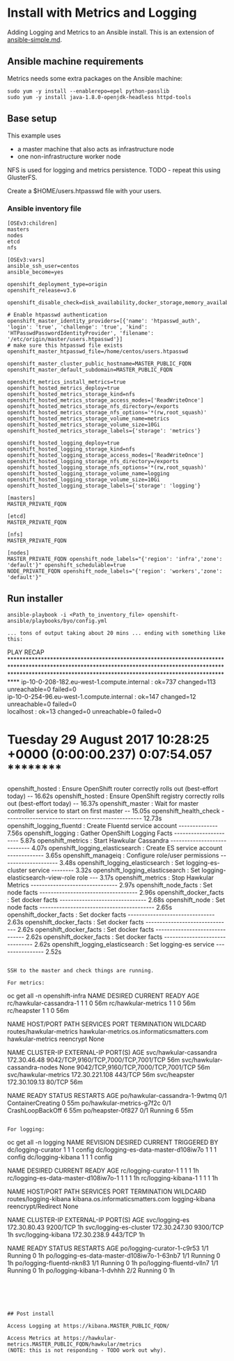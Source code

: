 # Install with Metrics and Logging

Adding Logging and Metrics to an Ansible install. This is an extension of 
[ansible-simple.md](ansible-simple.md).

## Ansible machine requirements

Metrics needs some extra packages on the Ansible machine:
```
sudo yum -y install --enablerepo=epel python-passlib 
sudo yum -y install java-1.8.0-openjdk-headless httpd-tools
```

## Base setup

This example uses
* a master machine that also acts as infrastructure node
* one non-infrastructure worker node

NFS is used for logging and metrics persistence.
TODO - repeat this using GlusterFS.

Create a $HOME/users.htpasswd file with your users. 

### Ansible inventory file

```
[OSEv3:children]
masters
nodes
etcd
nfs

[OSEv3:vars]
ansible_ssh_user=centos
ansible_become=yes

openshift_deployment_type=origin
openshift_release=v3.6

openshift_disable_check=disk_availability,docker_storage,memory_availability

# Enable htpasswd authentication
openshift_master_identity_providers=[{'name': 'htpasswd_auth', 'login': 'true', 'challenge': 'true', 'kind': 'HTPasswdPasswordIdentityProvider', 'filename': '/etc/origin/master/users.htpasswd'}]
# make sure this htpasswd file exists
openshift_master_htpasswd_file=/home/centos/users.htpasswd

openshift_master_cluster_public_hostname=MASTER_PUBLIC_FQDN
openshift_master_default_subdomain=MASTER_PUBLIC_FQDN

openshift_metrics_install_metrics=true
openshift_hosted_metrics_deploy=true
openshift_hosted_metrics_storage_kind=nfs
openshift_hosted_metrics_storage_access_modes=['ReadWriteOnce']
openshift_hosted_metrics_storage_nfs_directory=/exports
openshift_hosted_metrics_storage_nfs_options='*(rw,root_squash)'
openshift_hosted_metrics_storage_volume_name=metrics
openshift_hosted_metrics_storage_volume_size=10Gi
openshift_hosted_metrics_storage_labels={'storage': 'metrics'}

openshift_hosted_logging_deploy=true
openshift_hosted_logging_storage_kind=nfs
openshift_hosted_logging_storage_access_modes=['ReadWriteOnce']
openshift_hosted_logging_storage_nfs_directory=/exports
openshift_hosted_logging_storage_nfs_options='*(rw,root_squash)'
openshift_hosted_logging_storage_volume_name=logging
openshift_hosted_logging_storage_volume_size=10Gi
openshift_hosted_logging_storage_labels={'storage': 'logging'}

[masters]
MASTER_PRIVATE_FQDN

[etcd]
MASTER_PRIVATE_FQDN

[nfs]
MASTER_PRIVATE_FQDN

[nodes]
MASTER_PRIVATE_FQDN openshift_node_labels="{'region': 'infra','zone': 'default'}" openshift_schedulable=true
NODE_PRIVATE_FQDN openshift_node_labels="{'region': 'workers','zone': 'default'}"
```

## Run installer

```
ansible-playbook -i <Path_to_inventory_file> openshift-ansible/playbooks/byo/config.yml

... tons of output taking about 20 mins ... ending with something like this:

```
PLAY RECAP *************************************************************************************************************************************************************************************************************************
ip-10-0-208-182.eu-west-1.compute.internal : ok=737  changed=113  unreachable=0    failed=0   
ip-10-0-254-96.eu-west-1.compute.internal : ok=147  changed=12   unreachable=0    failed=0   
localhost                  : ok=13   changed=0    unreachable=0    failed=0   

Tuesday 29 August 2017  10:28:25 +0000 (0:00:00.237)       0:07:54.057 ******** 
=============================================================================== 
openshift_hosted : Ensure OpenShift router correctly rolls out (best-effort today) -- 16.62s
openshift_hosted : Ensure OpenShift registry correctly rolls out (best-effort today) -- 16.37s
openshift_master : Wait for master controller service to start on first master -- 15.05s
openshift_health_check ------------------------------------------------- 12.73s
openshift_logging_fluentd : Create Fluentd service account -------------- 7.56s
openshift_logging : Gather OpenShift Logging Facts ---------------------- 5.87s
openshift_metrics : Start Hawkular Cassandra ---------------------------- 4.07s
openshift_logging_elasticsearch : Create ES service account ------------- 3.65s
openshift_manageiq : Configure role/user permissions -------------------- 3.48s
openshift_logging_elasticsearch : Set logging-es-cluster service -------- 3.32s
openshift_logging_elasticsearch : Set logging-elasticsearch-view-role role --- 3.17s
openshift_metrics : Stop Hawkular Metrics ------------------------------- 2.97s
openshift_node_facts : Set node facts ----------------------------------- 2.96s
openshift_docker_facts : Set docker facts ------------------------------- 2.68s
openshift_node : Set node facts ----------------------------------------- 2.65s
openshift_docker_facts : Set docker facts ------------------------------- 2.63s
openshift_docker_facts : Set docker facts ------------------------------- 2.62s
openshift_docker_facts : Set docker facts ------------------------------- 2.62s
openshift_docker_facts : Set docker facts ------------------------------- 2.62s
openshift_logging_elasticsearch : Set logging-es service ---------------- 2.52s
```

SSH to the master and check things are running.

For metrics:

```
oc get all -n openshift-infra
NAME                      DESIRED   CURRENT   READY     AGE
rc/hawkular-cassandra-1   1         1         0         56m
rc/hawkular-metrics       1         1         0         56m
rc/heapster               1         1         0         56m

NAME                      HOST/PORT                                    PATH      SERVICES           PORT      TERMINATION   WILDCARD
routes/hawkular-metrics   hawkular-metrics.os.informaticsmatters.com             hawkular-metrics   <all>     reencrypt     None

NAME                           CLUSTER-IP       EXTERNAL-IP   PORT(S)                               AGE
svc/hawkular-cassandra         172.30.46.48     <none>        9042/TCP,9160/TCP,7000/TCP,7001/TCP   56m
svc/hawkular-cassandra-nodes   None             <none>        9042/TCP,9160/TCP,7000/TCP,7001/TCP   56m
svc/hawkular-metrics           172.30.221.108   <none>        443/TCP                               56m
svc/heapster                   172.30.109.13    <none>        80/TCP                                56m

NAME                            READY     STATUS              RESTARTS   AGE
po/hawkular-cassandra-1-9wtmq   0/1       ContainerCreating   0          55m
po/hawkular-metrics-g7f2c       0/1       CrashLoopBackOff    6          55m
po/heapster-0f827               0/1       Running             6          55m

```

For logging:

```
oc get all -n logging
NAME                                 REVISION   DESIRED   CURRENT   TRIGGERED BY
dc/logging-curator                   1          1         1         config
dc/logging-es-data-master-d108iw7o   1          1         1         config
dc/logging-kibana                    1          1         1         config

NAME                                   DESIRED   CURRENT   READY     AGE
rc/logging-curator-1                   1         1         1         1h
rc/logging-es-data-master-d108iw7o-1   1         1         1         1h
rc/logging-kibana-1                    1         1         1         1h

NAME                    HOST/PORT                          PATH      SERVICES         PORT      TERMINATION          WILDCARD
routes/logging-kibana   kibana.os.informaticsmatters.com             logging-kibana   <all>     reencrypt/Redirect   None

NAME                     CLUSTER-IP      EXTERNAL-IP   PORT(S)    AGE
svc/logging-es           172.30.80.43    <none>        9200/TCP   1h
svc/logging-es-cluster   172.30.247.30   <none>        9300/TCP   1h
svc/logging-kibana       172.30.238.9    <none>        443/TCP    1h

NAME                                         READY     STATUS    RESTARTS   AGE
po/logging-curator-1-c9r53                   1/1       Running   0          1h
po/logging-es-data-master-d108iw7o-1-63nb7   1/1       Running   0          1h
po/logging-fluentd-nkn83                     1/1       Running   0          1h
po/logging-fluentd-vlln7                     1/1       Running   0          1h
po/logging-kibana-1-dvhhh                    2/2       Running   0          1h
```





## Post install

Access Logging at https://kibana.MASTER_PUBLIC_FQDN/

Access Metrics at https://hawkular-metrics.MASTER_PUBLIC_FQDN/hawkular/metrics
(NOTE: this is not responding - TODO work out why).


